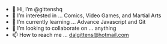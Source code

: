 - 👋 Hi, I’m @gittenshq
- 👀 I’m interested in ... Comics, Video Games, and Martial Arts
- 🌱 I’m currently learning ... Advance Javascript and Git
- 💞️ I’m looking to collaborate on ... anything
- 📫 How to reach me ... dalgittens@hotmail.com

<!---
gittenshq/gittenshq is a ✨ special ✨ repository because its `README.md` (this file) appears on your GitHub profile.
You can click the Preview link to take a look at your changes.
--->
